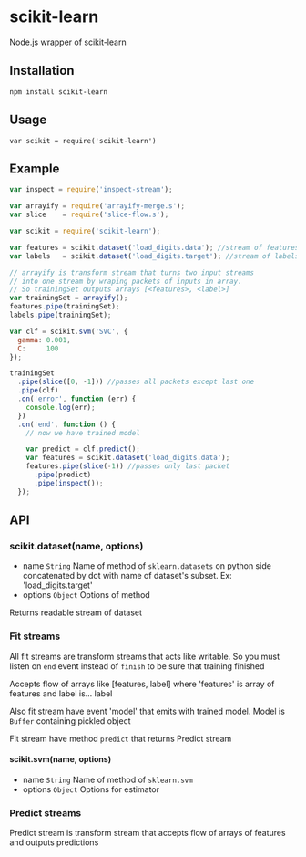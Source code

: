 # scikit-learn

Node.js wrapper of scikit-learn

## Installation

`npm install scikit-learn`

## Usage

`var scikit = require('scikit-learn')`

## Example

```js
var inspect = require('inspect-stream');

var arrayify = require('arrayify-merge.s');
var slice    = require('slice-flow.s');

var scikit = require('scikit-learn');

var features = scikit.dataset('load_digits.data'); //stream of features
var labels   = scikit.dataset('load_digits.target'); //stream of labels

// arrayify is transform stream that turns two input streams
// into one stream by wraping packets of inputs in array.
// So trainingSet outputs arrays [<features>, <label>]
var trainingSet = arrayify();
features.pipe(trainingSet);
labels.pipe(trainingSet);

var clf = scikit.svm('SVC', {
  gamma: 0.001,
  C:     100
});

trainingSet
  .pipe(slice([0, -1])) //passes all packets except last one
  .pipe(clf)
  .on('error', function (err) {
    console.log(err);
  })
  .on('end', function () {
    // now we have trained model

    var predict = clf.predict();
    var features = scikit.dataset('load_digits.data');
    features.pipe(slice(-1)) //passes only last packet
      .pipe(predict)
      .pipe(inspect());
  });
```

## API

### scikit.dataset(name, options)

* name `String` Name of method of `sklearn.datasets` on python side
                concatenated by dot with name of dataset's subset.
                Ex: 'load_digits.target'
* options `Object` Options of method

Returns readable stream of dataset

### Fit streams

All fit streams are transform streams that acts like writable.
So you must listen on `end` event instead of `finish`
to be sure that training finished

Accepts flow of arrays like [features, label]
where 'features' is array of features and label is... label

Also fit stream have event 'model' that emits with trained model.
Model is `Buffer` containing pickled object

Fit stream have method `predict` that returns Predict stream

#### scikit.svm(name, options)

* name `String` Name of method of `sklearn.svm` 
* options `Object` Options for estimator

### Predict streams

Predict stream is transform stream that accepts flow of arrays of features
and outputs predictions
